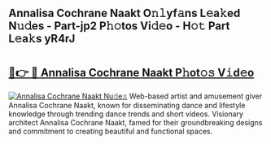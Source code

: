 ## Annalisa Cochrane Naakt O𝚗𝚕yf𝚊ns L𝚎a𝚔ed N𝚞𝚍es - Part-jp2 P𝚑𝚘tos Vi𝚍𝚎o - H𝚘𝚝 Part L𝚎a𝚔s yR4rJ

# <h2><a href="http://kf2u7b4.oniu.top/?m=Annalisa+Cochrane+Naakt">🔗👉 🔴 Annalisa Cochrane Naakt P𝚑ot𝚘𝚜 V𝚒d𝚎o</a></h2>

[![Annalisa Cochrane Naakt Nu𝚍e𝚜](https://i.imgur.com/0qMVB7G.gif)](http://kf2u7b4.oniu.top/?m=Annalisa+Cochrane+Naakt)
Web-based artist and amusement giver Annalisa Cochrane Naakt, known for disseminating dance and lifestyle knowledge through trending dance trends and short videos. Visionary architect Annalisa Cochrane Naakt, famed for their groundbreaking designs and commitment to creating beautiful and functional spaces.  
